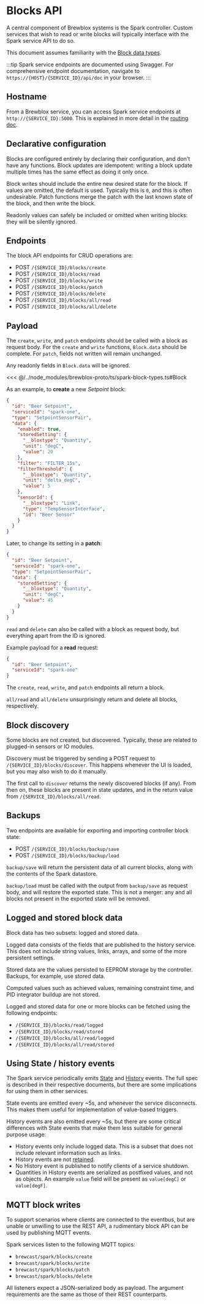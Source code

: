 # Blocks API

A central component of Brewblox systems is the Spark controller.
Custom services that wish to read or write blocks will typically interface with the Spark service API to do so.

This document assumes familiarity with the [Block data types](./block_types.md).

:::tip
Spark service endpoints are documented using Swagger.
For comprehensive endpoint documentation, navigate to `https://{HOST}/{SERVICE_ID}/api/doc` in your browser.
:::

## Hostname

From a Brewblox service, you can access Spark service endpoints at `http://{SERVICE_ID}:5000`.
This is explained in more detail in the [routing doc](./routing.md).

## Declarative configuration

Blocks are configured entirely by declaring their configuration, and don't have any functions.
Block updates are idempotent: writing a block update multiple times has the same effect as doing it only once.

Block writes should include the entire new desired state for the block.
If values are omitted, the default is used. Typically this is `0`, and this is often undesirable.
Patch functions merge the patch with the last known state of the block, and then write the block.

Readonly values can safely be included or omitted when writing blocks: they will be silently ignored.

## Endpoints

The block API endpoints for CRUD operations are:

- POST `/{SERVICE_ID}/blocks/create`
- POST `/{SERVICE_ID}/blocks/read`
- POST `/{SERVICE_ID}/blocks/write`
- POST `/{SERVICE_ID}/blocks/patch`
- POST `/{SERVICE_ID}/blocks/delete`
- POST `/{SERVICE_ID}/blocks/all/read`
- POST `/{SERVICE_ID}/blocks/all/delete`

## Payload

The `create`, `write`, and `patch` endpoints should be called with a block as request body.
For the `create` and `write` functions, `Block.data` should be complete.
For `patch`, fields not written will remain unchanged.

Any readonly fields in `Block.data` will be ignored.

<<< @/../node_modules/brewblox-proto/ts/spark-block-types.ts#Block

As an example, to **create** a new *Setpoint* block:

```json
{
  "id": "Beer Setpoint",
  "serviceId": "spark-one",
  "type": "SetpointSensorPair",
  "data": {
    "enabled": true,
    "storedSetting": {
      "__bloxtype": "Quantity",
      "unit": "degC",
      "value": 20
    },
    "filter": "FILTER_15s",
    "filterThreshold": {
      "__bloxtype": "Quantity",
      "unit": "delta_degC",
      "value": 5
    },
    "sensorId": {
      "__bloxtype": "Link",
      "type": "TempSensorInterface",
      "id": "Beer Sensor"
    }
  }
}
```

Later, to change its setting in a **patch**:

```json
{
  "id": "Beer Setpoint",
  "serviceId": "spark-one",
  "type": "SetpointSensorPair",
  "data": {
    "storedSetting": {
      "__bloxtype": "Quantity",
      "unit": "degC",
      "value": 45
    }
  }
}
```

`read` and `delete` can also be called with a block as request body, but everything apart from the ID is ignored.

Example payload for a **read** request:

```json
{
  "id": "Beer Setpoint",
  "serviceId": "spark-one"
}
```

The `create`, `read`, `write`, and `patch` endpoints all return a block.

`all/read` and `all/delete` unsurprisingly return and delete all blocks, respectively.

## Block discovery

Some blocks are not created, but discovered.
Typically, these are related to plugged-in sensors or IO modules.

Discovery must be triggered by sending a POST request to `/{SERVICE_ID}/blocks/discover`.
This happens whenever the UI is loaded, but you may also wish to do it manually.

The first call to `discover` returns the newly discovered blocks (if any).
From then on, these blocks are present in state updates, and in the return value from `/{SERVICE_ID}/blocks/all/read`.

## Backups

Two endpoints are available for exporting and importing controller block state:

- POST `/{SERVICE_ID}/blocks/backup/save`
- POST `/{SERVICE_ID}/blocks/backup/load`

`backup/save` will return the persistent data of all current blocks, along with the contents of the Spark datastore.

`backup/load` must be called with the output from `backup/save` as request body, and will restore the exported state.
This is not a merger: any and all blocks not present in the exported state will be removed.

## Logged and stored block data

Block data has two subsets: logged and stored data.

Logged data consists of the fields that are published to the history service.
This does not include string values, links, arrays, and some of the more persistent settings.

Stored data are the values persisted to EEPROM storage by the controller.
Backups, for example, use stored data.

Computed values such as achieved values, remaining constraint time, and PID integrator buildup are not stored.

Logged and stored data for one or more blocks can be fetched using the following endpoints:

- `/{SERVICE_ID}/blocks/read/logged`
- `/{SERVICE_ID}/blocks/read/stored`
- `/{SERVICE_ID}/blocks/all/read/logged`
- `/{SERVICE_ID}/blocks/all/read/stored`

## Using State / history events

The Spark service periodically emits [State](./spark_state.md) and [History](./history_events.md) events.
The full spec is described in their respective documents, but there are some implications for using them in other services.

State events are emitted every ~5s, and whenever the service disconnects.
This makes them useful for implementation of value-based triggers.

History events are also emitted every ~5s, but there are some critical differences with State events that make them less suitable for general purpose usage:

- History events only include logged data. This is a subset that does not include relevant information such as links.
- History events are not [retained](https://www.hivemq.com/blog/mqtt-essentials-part-8-retained-messages/).
- No History event is published to notify clients of a service shutdown.
- Quantities in History events are serialized as postfixed values, and not as objects. An example `value` field will be present as `value[degC]` or `value[degF]`.

## MQTT block writes

To support scenarios where clients are connected to the eventbus,
but are unable or unwilling to use the REST API, a rudimentary block API can be used by publishing MQTT events.

Spark services listen to the following MQTT topics:

- `brewcast/spark/blocks/create`
- `brewcast/spark/blocks/write`
- `brewcast/spark/blocks/patch`
- `brewcast/spark/blocks/delete`

All listeners expect a JSON-serialized body as payload.
The argument requirements are the same as those of their REST counterparts.
